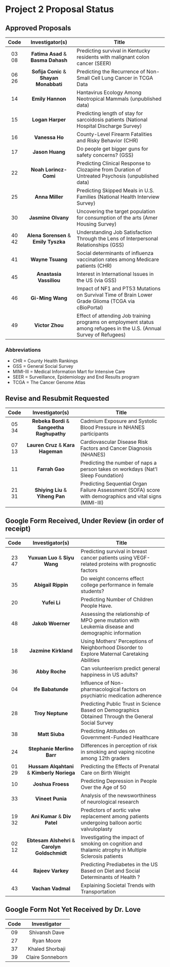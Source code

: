 # Project 2 Proposal Status

## Approved Proposals

Code | Investigator(s) | Title
:---: | :---: | ----------------------------------------------------------------------------------------------
03 08 | **Fatima Asad** & **Basma Dahash** | Predicting survival in Kentucky residents with malignant colon cancer (SEER)
06 26 | **Sofija Conic** & **Shayan Monabbati** | Predicting the Recurrence of Non-Small Cell Lung Cancer in TCGA Data
14 | **Emily Hannon** | Hantavirus Ecology Among Neotropical Mammals (unpublished data)
15 | **Logan Harper** | Predicting length of stay for sarcoidosis patients (National Hospital Discharge Survey)
16 | **Vanessa Ho** | County-Level Firearm Fatalities and Risky Behavior (CHR)
17 | **Jason Huang** | Do people get bigger guns for safety concerns? (GSS)
22 | **Noah Lorincz-Comi** | Predicting Clinical Response to Clozapine from Duration of Untreated Psychosis (unpublished data)
25 | **Anna Miller** | Predicting Skipped Meals in U.S. Families (National Health Interview Survey)
30 | **Jasmine Olvany** | Uncovering the target population for consumption of the arts (Amer Housing Survey)
40 42 | **Alena Sorensen** & **Emily Tyszka** | Understanding Job Satisfaction Through the Lens of Interpersonal Relationships (GSS)
41 | **Wayne Tsuang** | Social determinants of influenza vaccination rates among Medicare patients (CHR)
45 | **Anastasia Vassiliou** | Interest in International Issues in the US (via GSS)
46 | **Gi-Ming Wang** | Impact of NF1 and PT53 Mutations on Survival Time of Brain Lower Grade Glioma (TCGA via cBioPortal)
49 | **Victor Zhou** | Effect of attending Job training programs on employment status among refugees in the U.S. (Annual Survey of Refugees)

### Abbreviations

- CHR = County Health Rankings
- GSS = General Social Survey
- MIMI-III = Medical Information Mart for Intensive Care
- SEER = Surveillance, Epidemiology and End Results program
- TCGA = The Cancer Genome Atlas

## Revise and Resubmit Requested

Code | Investigator(s) | Title
:---: | :---: | ----------------------------------------------------------------------------------------------
05 34 | **Rebeka Bordi** & **Sangeetha Raghupathy** | Cadmium Exposure and Systolic Blood Pressure in NHANES participants 
07 13 | **Lauren Cruz** & **Kara Hageman** | Cardiovascular Disease Risk Factors and Cancer Diagnosis (NHANES)
11 | **Farrah Gao** | Predicting the number of naps a person takes on workdays (Nat'l Sleep Foundation)
21 31 | **Shiying Liu** & **Yiheng Pan** | Predicting Sequential Organ Failure Assessment (SOFA) score with demographics and vital signs (MIMI-III)

## Google Form Received, Under Review (in order of receipt)

Code | Investigator(s) | Title
:---: | :---: | ----------------------------------------------------------------------------------------------
23 47 | **Yuxuan Luo** & **Siyu Wang** | Predicting survival in breast cancer patients using VEGF-related proteins with prognostic factors
35 | **Abigail Rippin** | Do weight concerns effect college performance in female students?
20 | **Yufei Li** | Predicting Number of Children People Have.
48 | **Jakob Woerner** | Assessing the relationship of MPO gene mutation with Leukemia disease and demographic information
18 | **Jazmine Kirkland** | Using Mothers’ Perceptions of Neighborhood Disorder to Explore Maternal Caretaking Abilities
36 | **Abby Roche** | Can volunteerism predict general happiness in US adults?
04 | **Ife Babatunde** | Influence of Non-pharmacological factors on psychiatric medication adherence
28 | **Troy Neptune** | Predicting Public Trust in Science Based on Demographics Obtained Through the General Social Survey
38 | **Matt Siuba** | Predicting Attitudes on Government-Funded Healthcare
24 | **Stephanie Merlino Barr** | Differences in perception of risk in smoking and vaping nicotine among 12th graders
01 29 | **Hussam Alqahtani** & **Kimberly Noriega** | Predicting the Effects of Prenatal Care on Birth Weight
10 | **Joshua Froess** | Predicting Depression in People Over the Age of 50
33 | **Vineet Punia** | Analysis of the newsworthiness of neurological research
19 32 | **Ani Kumar** & **Div Patel** | Predictors of aortic valve replacement among patients undergoing balloon aortic valvuloplasty
02 12 | **Ebtesam Alshehri** & **Carolyn Goldschmidt** | Investigating the impact of smoking on cognition and thalamic atrophy in Multiple Sclerosis patients
44 | **Rajeev Varkey** | Predicting Prediabetes in the US Based on Diet and  Social Determinants of Health ?
43 | **Vachan Vadmal** | Explaining Societal Trends with Transportation


## Google Form Not Yet Received by Dr. Love

Code | Investigator
:---: | :---:
09 | Shivansh Dave
27 | Ryan Moore
37 | Khaled Shorbaji
39 | Claire Sonneborn

